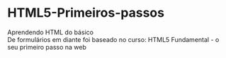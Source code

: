 # HTML5-Primeiros-passos
Aprendendo HTML do básico  
De formulários em diante foi baseado no curso: HTML5 Fundamental - o seu primeiro passo na web

